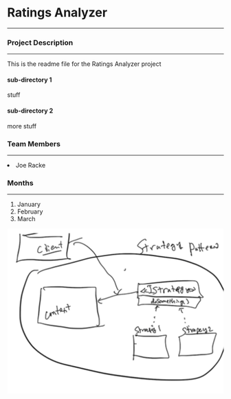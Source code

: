 <h1>Ratings Analyzer</h1><hr>
<h3>Project Description</h3><hr>
<p>This is the readme file for the Ratings Analyzer project</p>
<h4>sub-directory 1</h4>
<p>stuff</p>
<h4>sub-directory 2</h4>
<p>more stuff</p>
<h3>Team Members</h3><hr>
<li>Joe Racke</li>
<h3>Months</h3><hr>
<ol>
  <li>January</li>
  <li>February</li>
  <li>March</li>
</ol>
<img src="https://github.com/sashinpivotal/java-code-examples/raw/main/images/image1.png">